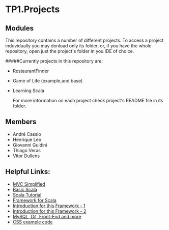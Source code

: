 # TP1.Projects

## Modules

   This repository contains a number of different projects. To access a project induvidually 
   you may donload only its folder, or, if you have the whole repository, open just the project's
   folder in you IDE of choice.
   
#####Currently projects in this repository are:
- RestaurantFinder 
- Game of Life (example,and base)
- Learning Scala

    For more information on each project check project's README file in its folder.
## Members
- André Cassio
- Henrique Leo
- Giovanni Guidini
- Thiago Veras
- Vitor Dullens

## Helpful Links:
- [MVC Simplified](https://tableless.com.br/mvc-afinal-e-o-que/)
- [Basic Scala](https://www.youtube.com/watch?v=DzFt0YkZo8M)
- [Scala Tutorial](https://www.scala-exercises.org/scala_tutorial/terms_and_types)
- [Framework for Scala](https://www.playframework.com/)
- [Introduction for this Framework - 1](https://www.youtube.com/watch?v=eNCerkVyQdc)
- [Introduction for this Framework - 2](https://www.youtube.com/watch?v=kXImTUlHwAo)
- [MySQL, Git, Front-End and more](https://thenewboston.com/videos.php)
- [CSS example code](https://codepen.io/origamid/pen/gxZwwK/)
